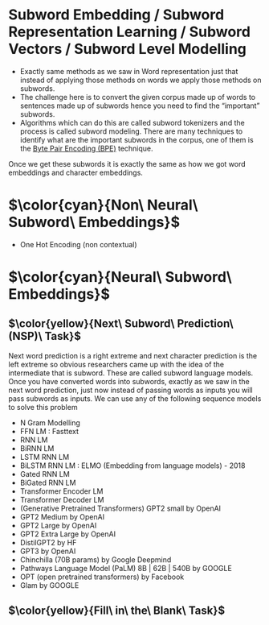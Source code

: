 # Subword Embedding / Subword Representation Learning / Subword Vectors / Subword Level Modelling

  - Exactly same methods as we saw in Word representation just that instead of applying those methods on words we apply those methods on subwords.
  - The challenge here is to convert the given corpus made up of words to sentences made up of subwords hence you need to find the “important” subwords.
  - Algorithms which can do this are called subword tokenizers and the process is called subword modeling. There are many techniques to identify what are the important subwords in the corpus, one of them is the [Byte Pair Encoding (BPE)](https://vizuara.substack.com/p/understanding-byte-pair-encoding) technique.
 


Once we get these subwords it is exactly the same as how we got word embeddings and character embeddings.

# $\color{cyan}{Non\ Neural\ Subword\ Embeddings}$
  - One Hot Encoding (non contextual)

# $\color{cyan}{Neural\ Subword\ Embeddings}$

## $\color{yellow}{Next\ Subword\ Prediction\ (NSP)\ Task}$
Next word prediction is a right extreme and next character prediction is the left extreme so obvious researchers came up with the idea of the intermediate that is subword. These are called subword language models. Once you have converted words into subwords, exactly as we saw in the next word prediction, just now instead of passing words as inputs you will pass subwords as inputs. We can use any of the following sequence models to solve this problem 
- N Gram Modelling
- FFN LM : Fasttext
- RNN LM
- BiRNN LM
- LSTM RNN LM
- BiLSTM RNN LM : ELMO (Embedding from language models) - 2018
- Gated RNN LM
- BiGated RNN LM
- Transformer Encoder LM
- Transformer Decoder LM
- (Generative Pretrained Transformers) GPT2 small by OpenAI
- GPT2 Medium by OpenAI
- GPT2 Large by OpenAI
- GPT2 Extra Large by OpenAI
- DistilGPT2  by HF
- GPT3 by OpenAI
- Chinchilla (70B params) by Google Deepmind
- Pathways Language Model (PaLM) 8B | 62B | 540B by GOOGLE
- OPT (open pretrained transformers) by Facebook
- Glam by GOOGLE


## $\color{yellow}{Fill\ in\ the\ Blank\ Task}$
